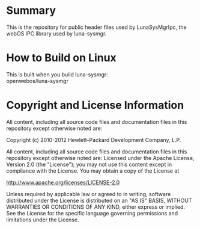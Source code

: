Summary
=======
This is the repository for public header files used by LunaSysMgrIpc, the webOS IPC library used by luna-sysmgr.

How to Build on Linux
=====================

This is built when you build luna-sysmgr:  
       openwebos/luna-sysmgr

# Copyright and License Information

All content, including all source code files and documentation files in this repository except otherwise noted are: 

 Copyright (c) 2010-2012 Hewlett-Packard Development Company, L.P.

All content, including all source code files and documentation files in this repository except otherwise noted are:
Licensed under the Apache License, Version 2.0 (the "License");
you may not use this content except in compliance with the License.
You may obtain a copy of the License at

http://www.apache.org/licenses/LICENSE-2.0

Unless required by applicable law or agreed to in writing, software
distributed under the License is distributed on an "AS IS" BASIS,
WITHOUT WARRANTIES OR CONDITIONS OF ANY KIND, either express or implied.
See the License for the specific language governing permissions and
limitations under the License.
